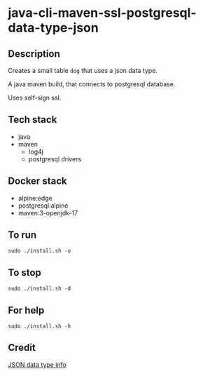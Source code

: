 # java-cli-maven-ssl-postgresql-data-type-json

## Description
Creates a small table `dog` that uses
a json data type.

A java maven build, that connects to postgresql database.

Uses self-sign ssl.

## Tech stack
- java
- maven
  - log4j
  - postgresql drivers

## Docker stack
- alpine:edge
- postgresql:alpine
- maven:3-openjdk-17

## To run
`sudo ./install.sh -u`

## To stop
`sudo ./install.sh -d`

## For help
`sudo ./install.sh -h`

## Credit
[JSON data type info](https://www.postgresqltutorial.com/postgresql-tutorial/postgresql-json/)
